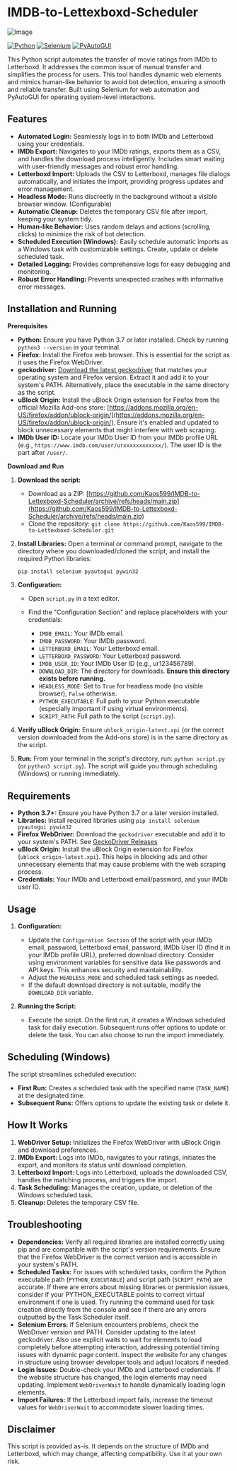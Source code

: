 # IMDB-to-Lettexboxd-Scheduler

![Image](https://github.com/user-attachments/assets/5ccd3a74-2da4-4617-8a66-cde90ba825c9)

[![Python](https://img.shields.io/badge/python-3.7+-blue.svg)](https://www.python.org/)
[![Selenium](https://img.shields.io/badge/selenium-%20-4682B4.svg)](https://www.selenium.dev/)
[![PyAutoGUI](https://img.shields.io/badge/pyautogui-0.9.53-brightgreen)](https://pyautogui.readthedocs.io/en/latest/)


This Python script automates the transfer of movie ratings from IMDb to Letterboxd. It addresses the common issue of manual transfer and simplifies the process for users.  This tool handles dynamic web elements and mimics human-like behavior to avoid bot detection, ensuring a smooth and reliable transfer.  Built using Selenium for web automation and PyAutoGUI for operating system-level interactions.

## Features

* **Automated Login:** Seamlessly logs in to both IMDb and Letterboxd using your credentials.
* **IMDb Export:**  Navigates to your IMDb ratings, exports them as a CSV, and handles the download process intelligently. Includes smart waiting with user-friendly messages and robust error handling.
* **Letterboxd Import:**  Uploads the CSV to Letterboxd, manages file dialogs automatically, and initiates the import, providing progress updates and error management.
* **Headless Mode:** Runs discreetly in the background without a visible browser window. (Configurable)
* **Automatic Cleanup:** Deletes the temporary CSV file after import, keeping your system tidy.
* **Human-like Behavior:**  Uses random delays and actions (scrolling, clicks) to minimize the risk of bot detection.
* **Scheduled Execution (Windows):**  Easily schedule automatic imports as a Windows task with customizable settings. Create, update or delete scheduled task.
* **Detailed Logging:** Provides comprehensive logs for easy debugging and monitoring.
* **Robust Error Handling:** Prevents unexpected crashes with informative error messages.

## Installation and Running

**Prerequisites**

*   **Python:** Ensure you have Python 3.7 or later installed.  Check by running `python3 --version` in your terminal.
*   **Firefox:** Install the Firefox web browser. This is essential for the script as it uses the Firefox WebDriver.
*   **geckodriver:** [Download the latest geckodriver](https://github.com/mozilla/geckodriver/releases) that matches your operating system and Firefox version. Extract it and add it to your system's PATH.  Alternatively, place the executable in the same directory as the script.
*   **uBlock Origin:** Install the uBlock Origin extension for Firefox from the official Mozilla Add-ons store: [https://addons.mozilla.org/en-US/firefox/addon/ublock-origin/](https://addons.mozilla.org/en-US/firefox/addon/ublock-origin/). Ensure it's enabled and updated to block unnecessary elements that might interfere with web scraping.
*   **IMDb User ID:** Locate your IMDb User ID from your IMDb profile URL (e.g., `https://www.imdb.com/user/urxxxxxxxxxxxx/`). The user ID is the part after `/user/`.

**Download and Run**

1.  **Download the script:**
    *   Download as a ZIP: [https://github.com/Kaos599/IMDB-to-Lettexboxd-Scheduler/archive/refs/heads/main.zip](https://github.com/Kaos599/IMDB-to-Lettexboxd-Scheduler/archive/refs/heads/main.zip)
    *   Clone the repository: `git clone https://github.com/Kaos599/IMDB-to-Lettexboxd-Scheduler.git`

2.  **Install Libraries:**
    Open a terminal or command prompt, navigate to the directory where you downloaded/cloned the script, and install the required Python libraries:

    ```bash
    pip install selenium pyautogui pywin32
    ```

3.  **Configuration:**

    *   Open `script.py` in a text editor.
    *   Find the "Configuration Section" and replace placeholders with your credentials:

        *   `IMDB_EMAIL`: Your IMDb email.
        *   `IMDB_PASSWORD`: Your IMDb password.
        *   `LETTERBOXD_EMAIL`: Your Letterboxd email.
        *   `LETTERBOXD_PASSWORD`: Your Letterboxd password.
        *   `IMDB_USER_ID`: Your IMDb User ID (e.g., ur123456789).
        *   `DOWNLOAD_DIR`: The directory for downloads. **Ensure this directory exists before running.**
        *   `HEADLESS_MODE`: Set to `True` for headless mode (no visible browser); `False` otherwise.
        *   `PYTHON_EXECUTABLE`: Full path to your Python executable (especially important if using virtual environments).
        *   `SCRIPT_PATH`: Full path to the script (`script.py`).

4.  **Verify uBlock Origin:** Ensure `ublock_origin-latest.xpi` (or the correct version downloaded from the Add-ons store) is in the same directory as the script.

5.  **Run:** From your terminal in the script's directory, run: `python script.py` (or `python3 script.py`).  The script will guide you through scheduling (Windows) or running immediately.
## Requirements

* **Python 3.7+:** Ensure you have Python 3.7 or a later version installed.
* **Libraries:** Install required libraries using `pip install selenium pyautogui pywin32`
* **Firefox WebDriver:** Download the `geckodriver` executable and add it to your system's PATH.  See [GeckoDriver Releases](https://github.com/mozilla/geckodriver/releases)
* **uBlock Origin:**  Install the uBlock Origin extension for Firefox (`ublock_origin-latest.xpi`). This helps in blocking ads and other unnecessary elements that may cause problems with the web scraping process.
* **Credentials:**  Your IMDb and Letterboxd email/password, and your IMDb user ID.


## Usage

1. **Configuration:**
   * Update the `Configuration Section` of the script with your IMDb email, password, Letterboxd email, password, IMDb User ID (find it in your IMDb profile URL), preferred download directory. Consider using environment variables for sensitive data like passwords and API keys. This enhances security and maintainability.
   * Adjust the `HEADLESS_MODE` and scheduled task settings as needed.
   * If the default download directory is not suitable, modify the `DOWNLOAD_DIR` variable.

2. **Running the Script:**
   * Execute the script.  On the first run, it creates a Windows scheduled task for daily execution.  Subsequent runs offer options to update or delete the task.  You can also choose to run the import immediately.

## Scheduling (Windows)

The script streamlines scheduled execution:

* **First Run:** Creates a scheduled task with the specified name (`TASK_NAME`) at the designated time.
* **Subsequent Runs:** Offers options to update the existing task or delete it.

## How It Works

1. **WebDriver Setup:** Initializes the Firefox WebDriver with uBlock Origin and download preferences.
2. **IMDb Export:** Logs into IMDb, navigates to your ratings, initiates the export, and monitors its status until download completion.
3. **Letterboxd Import:** Logs into Letterboxd, uploads the downloaded CSV, handles the matching process, and triggers the import.
4. **Task Scheduling:**  Manages the creation, update, or deletion of the Windows scheduled task.
5. **Cleanup:** Deletes the temporary CSV file.


## Troubleshooting

* **Dependencies:** Verify all required libraries are installed correctly using pip and are compatible with the script's version requirements. Ensure that the Firefox WebDriver is the correct version and is accessible in your system's PATH.
* **Scheduled Tasks:**  For issues with scheduled tasks, confirm the Python executable path (`PYTHON_EXECUTABLE`) and script path (`SCRIPT_PATH`) are accurate. If there are errors about missing libraries or permission issues, consider if your PYTHON_EXECUTABLE points to correct virtual environment if one is used. Try running the command used for task creation directly from the console and see if there are any errors outputted by the Task Scheduler itself.
* **Selenium Errors:**  If Selenium encounters problems, check the WebDriver version and PATH. Consider updating to the latest geckodriver. Also use explicit waits to wait for elements to load completely before attempting interaction, addressing potential timing issues with dynamic page content.  Inspect the website for any changes in structure using browser developer tools and adjust locators if needed.
* **Login Issues:** Double-check your IMDb and Letterboxd credentials.  If the website structure has changed, the login elements may need updating.  Implement `WebDriverWait` to handle dynamically loading login elements.
* **Import Failures:**  If the Letterboxd import fails, increase the timeout values for `WebDriverWait` to accommodate slower loading times.

## Disclaimer

This script is provided as-is. It depends on the structure of IMDb and Letterboxd, which may change, affecting compatibility.  Use it at your own risk.
